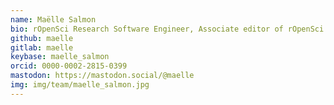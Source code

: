 ```yaml
---
name: Maëlle Salmon
bio: rOpenSci Research Software Engineer, Associate editor of rOpenSci Software Peer Review
github: maelle
gitlab: maelle
keybase: maelle_salmon
orcid: 0000-0002-2815-0399
mastodon: https://mastodon.social/@maelle
img: img/team/maelle_salmon.jpg
---
```


